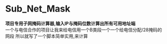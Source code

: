 # Sub_Net_Mask

**项目专用子网掩码计算器,输入IP与掩码位数计算出所有可用地址端**<br>
一个与电信合作的项目让我来给电信用一个B类段一个一个给电信分配/28掩码的网段
所以就写了一个脚本简单实用,来计算